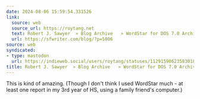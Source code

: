 ```yaml
---
date: 2024-08-06 15:59:54.331526
link:
  source: web
  source_url: https://roytang.net
  text: Robert J. Sawyer  » Blog Archive   » WordStar for DOS 7.0 Archive
  url: https://sfwriter.com/blog/?p=5806
source: web
syndicated:
- type: mastodon
  url: https://indieweb.social/users/roytang/statuses/112915906235830185
title: Robert J. Sawyer  » Blog Archive   » WordStar for DOS 7.0 Archive
---
```


This is kind of amazing. (Though I don't think I used WordStar much - at least one report in my 3rd year of HS, using a family friend's computer.)